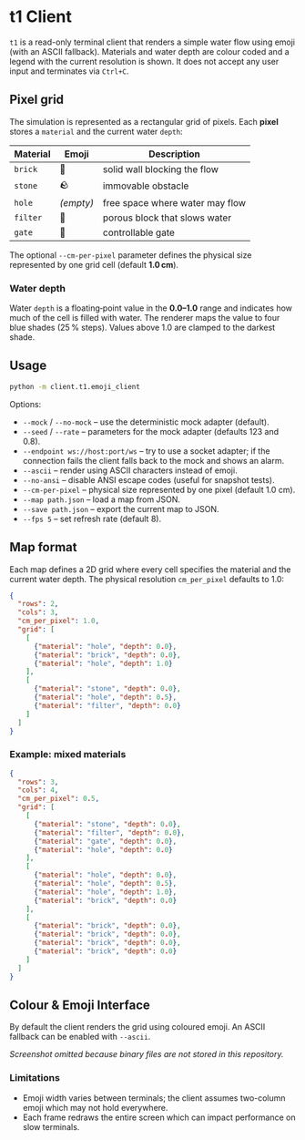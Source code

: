 # t1 Client

`t1` is a read-only terminal client that renders a simple water flow using
emoji (with an ASCII fallback). Materials and water depth are colour coded and a
legend with the current resolution is shown. It does not accept any user input
and terminates via `Ctrl+C`.

## Pixel grid

The simulation is represented as a rectangular grid of pixels. Each **pixel**
stores a `material` and the current water `depth`:

| Material | Emoji | Description |
| --- | --- | --- |
| `brick` | 🧱 | solid wall blocking the flow |
| `stone` | 🪨 | immovable obstacle |
| `hole` | _(empty)_ | free space where water may flow |
| `filter` | 🔳 | porous block that slows water |
| `gate` | 🚪 | controllable gate |

The optional `--cm-per-pixel` parameter defines the physical size represented
by one grid cell (default **1.0 cm**).

### Water depth

Water `depth` is a floating‑point value in the **0.0–1.0** range and indicates
how much of the cell is filled with water. The renderer maps the value to four
blue shades (25 % steps). Values above 1.0 are clamped to the darkest shade.

## Usage

```sh
python -m client.t1.emoji_client
```

Options:

- `--mock` / `--no-mock` – use the deterministic mock adapter (default).
- `--seed` / `--rate` – parameters for the mock adapter (defaults 123 and 0.8).
- `--endpoint ws://host:port/ws` – try to use a socket adapter; if the
  connection fails the client falls back to the mock and shows an alarm.
- `--ascii` – render using ASCII characters instead of emoji.
- `--no-ansi` – disable ANSI escape codes (useful for snapshot tests).
- `--cm-per-pixel` – physical size represented by one pixel (default 1.0 cm).
- `--map path.json` – load a map from JSON.
- `--save path.json` – export the current map to JSON.
- `--fps 5` – set refresh rate (default 8).

## Map format

Each map defines a 2D grid where every cell specifies the material and the
current water depth. The physical resolution `cm_per_pixel` defaults to 1.0:

```json
{
  "rows": 2,
  "cols": 3,
  "cm_per_pixel": 1.0,
  "grid": [
    [
      {"material": "hole", "depth": 0.0},
      {"material": "brick", "depth": 0.0},
      {"material": "hole", "depth": 1.0}
    ],
    [
      {"material": "stone", "depth": 0.0},
      {"material": "hole", "depth": 0.5},
      {"material": "filter", "depth": 0.0}
    ]
  ]
}
```

### Example: mixed materials

```json
{
  "rows": 3,
  "cols": 4,
  "cm_per_pixel": 0.5,
  "grid": [
    [
      {"material": "stone", "depth": 0.0},
      {"material": "filter", "depth": 0.0},
      {"material": "gate", "depth": 0.0},
      {"material": "hole", "depth": 0.0}
    ],
    [
      {"material": "hole", "depth": 0.0},
      {"material": "hole", "depth": 0.5},
      {"material": "hole", "depth": 1.0},
      {"material": "brick", "depth": 0.0}
    ],
    [
      {"material": "brick", "depth": 0.0},
      {"material": "brick", "depth": 0.0},
      {"material": "brick", "depth": 0.0},
      {"material": "brick", "depth": 0.0}
    ]
  ]
}
```

## Colour & Emoji Interface

By default the client renders the grid using coloured emoji. An ASCII
fallback can be enabled with `--ascii`.

*Screenshot omitted because binary files are not stored in this repository.*

### Limitations

- Emoji width varies between terminals; the client assumes two-column emoji
  which may not hold everywhere.
- Each frame redraws the entire screen which can impact performance on slow
  terminals.
